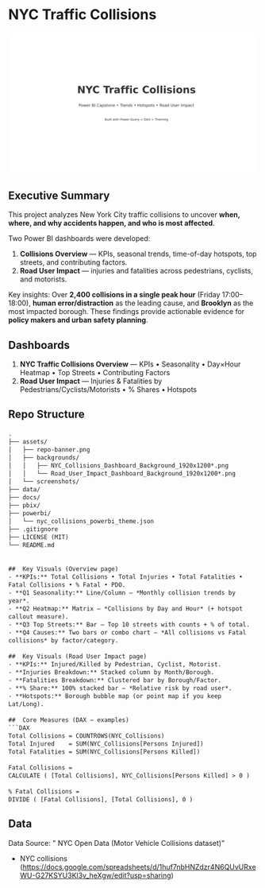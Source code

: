 # NYC Traffic Collisions 

![Banner](assets/repo-banner.png)

## Executive Summary
This project analyzes New York City traffic collisions to uncover **when, where, and why accidents happen, and who is most affected**.  

Two Power BI dashboards were developed:  
1. **Collisions Overview** — KPIs, seasonal trends, time-of-day hotspots, top streets, and contributing factors.  
2. **Road User Impact** — injuries and fatalities across pedestrians, cyclists, and motorists.  

Key insights: Over **2,400 collisions in a single peak hour** (Friday 17:00–18:00), **human error/distraction** as the leading cause, and **Brooklyn** as the most impacted borough. These findings provide actionable evidence for **policy makers and urban safety planning**.




##  Dashboards
1. **NYC Traffic Collisions Overview** — KPIs • Seasonality • Day×Hour Heatmap • Top Streets • Contributing Factors  
2. **Road User Impact** — Injuries & Fatalities by Pedestrians/Cyclists/Motorists • % Shares • Hotspots

##  Repo Structure
```
.
├── assets/
│   ├── repo-banner.png
│   ├── backgrounds/
│   │   ├── NYC_Collisions_Dashboard_Background_1920x1200*.png
│   │   └── Road_User_Impact_Dashboard_Background_1920x1200*.png
│   └── screenshots/ 
├── data/              
├── docs/              
├── pbix/             
├── powerbi/
│   └── nyc_collisions_powerbi_theme.json
├── .gitignore
├── LICENSE (MIT)
└── README.md


##  Key Visuals (Overview page)
- **KPIs:** Total Collisions • Total Injuries • Total Fatalities • Fatal Collisions • % Fatal • PDO.
- **Q1 Seasonality:** Line/Column — *Monthly collision trends by year*.
- **Q2 Heatmap:** Matrix — *Collisions by Day and Hour* (+ hotspot callout measure).
- **Q3 Top Streets:** Bar — Top 10 streets with counts + % of total.
- **Q4 Causes:** Two bars or combo chart — *All collisions vs Fatal collisions* by factor/category.

##  Key Visuals (Road User Impact page)
- **KPIs:** Injured/Killed by Pedestrian, Cyclist, Motorist.
- **Injuries Breakdown:** Stacked column by Month/Borough.
- **Fatalities Breakdown:** Clustered bar by Borough/Factor.
- **% Share:** 100% stacked bar — *Relative risk by road user*.
- **Hotspots:** Borough bubble map (or point map if you keep Lat/Long).

##  Core Measures (DAX — examples)
```DAX
Total Collisions = COUNTROWS(NYC_Collisions)
Total Injured    = SUM(NYC_Collisions[Persons Injured])
Total Fatalities = SUM(NYC_Collisions[Persons Killed])

Fatal Collisions =
CALCULATE ( [Total Collisions], NYC_Collisions[Persons Killed] > 0 )

% Fatal Collisions =
DIVIDE ( [Fatal Collisions], [Total Collisions], 0 )
```

##  Data
Data Source: " NYC Open Data (Motor Vehicle Collisions dataset)”
- NYC collisions (https://docs.google.com/spreadsheets/d/1huf7nbHNZdzr4N6QUvURxeWU-G27KSYU3Kl3v_heXgw/edit?usp=sharing)


